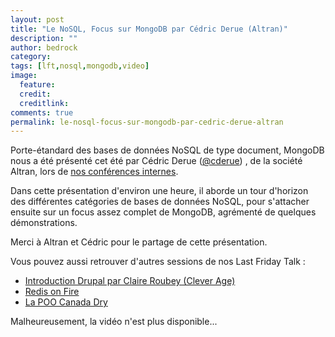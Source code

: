 ```yaml
---
layout: post
title: "Le NoSQL, Focus sur MongoDB par Cédric Derue (Altran)"
description: ""
author: bedrock
category: 
tags: [lft,nosql,mongodb,video]
image:
  feature: 
  credit: 
  creditlink: 
comments: true  
permalink: le-nosql-focus-sur-mongodb-par-cedric-derue-altran
---
```


Porte-étandard des bases de données NoSQL de type document, MongoDB nous a été présenté cet été par Cédric Derue ([@cderue](https://twitter.com/cderue)) , de la société Altran, lors de [nos conférences internes](/organiser-des-conferences-technique-en-interne).

Dans cette présentation d'environ une heure, il aborde un tour d'horizon des différentes catégories de bases de données NoSQL, pour s'attacher ensuite sur un focus assez complet de MongoDB, agrémenté de quelques démonstrations.

Merci à Altran et Cédric pour le partage de cette présentation.

Vous pouvez aussi retrouver d'autres sessions de nos Last Friday Talk :

- [Introduction Drupal par Claire Roubey (Clever Age)](/introduction-%C3%A0-drupal-par-claire-roubey-clever-age)
- [Redis on Fire](/redis-on-fire)
- [La POO Canada Dry](/la-poo-canada-dry)

Malheureusement, la vidéo n'est plus disponible...
